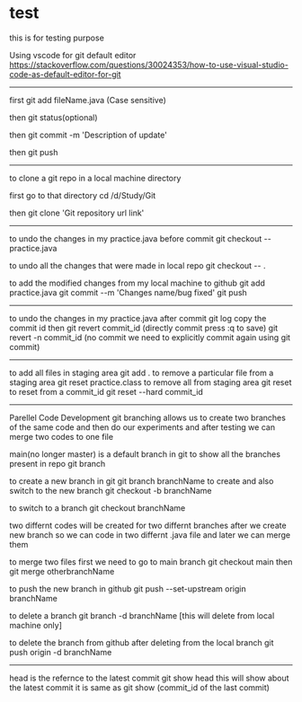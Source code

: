 # test

this is for testing purpose

Using vscode for git default editor
https://stackoverflow.com/questions/30024353/how-to-use-visual-studio-code-as-default-editor-for-git

--------------------------------
first git add fileName.java (Case sensitive)

then git status(optional)

then git commit -m 'Description of update'

then git push

--------------------------------

to clone a git repo in a local machine directory 

first go to that directory 
cd /d/Study/Git

then git clone 'Git repository url link'

--------------------------------
to undo the changes in my practice.java before commit
git checkout -- practice.java

to undo all the changes that were made in local repo
git checkout -- .

to add the modified changes from my local machine to github
git add practice.java
git commit --m 'Changes name/bug fixed'
git push

--------------------------------

to undo the changes in my practice.java after commit
git log 
copy the commit id then
git revert commit_id (directly commit press :q to save)
git revert -n commit_id (no commit we need to explicitly commit again using git commit)

---------------------------------

to add all files in staging area
git add .
to remove a particular file from a staging area
git reset practice.class
to remove all from staging area
git reset
to reset from a commit_id
git reset --hard commit_id

----------------------------------
Parellel Code Development
git branching allows us to create two branches of the same code
 and then do our experiments and after testing we can merge two codes to one file

main(no longer master) is a default branch in git
to show all the branches present in repo 
git branch

to create a new branch in git 
git branch branchName
to create and also switch to the new branch
git checkout -b branchName 

to switch to a branch 
git checkout branchName

two differnt codes will be created for two differnt branches after we create new branch
so we can code in two differnt .java file and later we can merge them

to merge two files
first we need to go to main branch git checkout main
then 
git merge otherbranchName 

to push the new branch in github 
git push --set-upstream origin branchName 

to delete a branch
git branch -d branchName [this will delete from local machine only]

to delete the branch from github
after deleting from the local branch
git push origin -d branchName

-------------------------------------
head is the refernce to the latest commit
git show head 
this will show about the latest commit 
it is same as 
git show (commit_id of the last commit) 